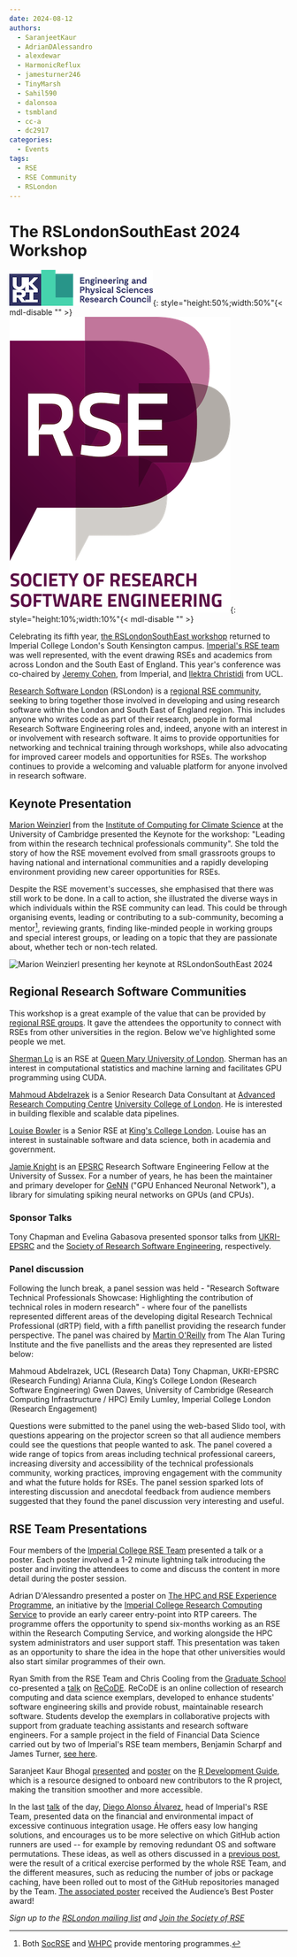 ```yaml
---
date: 2024-08-12
authors:
  - SaranjeetKaur
  - AdrianDAlessandro
  - alexdewar
  - HarmonicReflux
  - jamesturner246
  - TinyMarsh
  - Sahil590
  - dalonsoa
  - tsmbland
  - cc-a
  - dc2917
categories:
  - Events
tags:
  - RSE
  - RSE Community
  - RSLondon
---
```


# The RSLondonSouthEast 2024 Workshop

![](images/rslondonsoutheast_2024/ukri_logo.png){: style="height:50%;width:50%"{< mdl-disable "<!-- markdownlint-disable MD045 -->" >}
![](images/rslondonsoutheast_2024/rse_logo.png){: style="height:10%;width:10%"{< mdl-disable "<!-- markdownlint-disable MD045 -->" >} 

Celebrating its fifth year, [the RSLondonSouthEast workshop] returned to Imperial College London's South Kensington campus. [Imperial's RSE team] was well represented, with the event drawing RSEs and academics from across London and the South East of England. This year's conference was co-chaired by [Jeremy Cohen], from Imperial, and [Ilektra Christidi] from UCL.

<!-- more -->

[Research Software London] (RSLondon) is a [regional RSE community], seeking to bring together those involved in developing and using research software within the London and South East of England region. This includes anyone who writes code as part of their research, people in formal Research Software Engineering roles and, indeed, anyone with an interest in or involvement with research software. It aims to provide opportunities for networking and technical training through workshops, while also advocating for improved career models and opportunities for RSEs. The workshop continues to provide a welcoming and valuable platform for anyone involved in research software.

[the RSLondonSouthEast workshop]: https://rslondon.ac.uk/rslondonsoutheast2024
[Imperial's RSE team]: https://www.imperial.ac.uk/admin-services/ict/self-service/research-support/rcs/service-offering/research-software-engineering/about-the-team
[Jeremy Cohen]: https://profiles.imperial.ac.uk/jeremy.cohen
[Ilektra Christidi]: https://profiles.ucl.ac.uk/8151
[Research Software London]: https://rslondon.ac.uk
[regional RSE community]: https://society-rse.org/community/regional-groups/

## Keynote Presentation

[Marion Weinzierl] from the [Institute of Computing for Climate Science] at the University of Cambridge presented the Keynote for the workshop: "Leading from within the research technical professionals community". She told the story of how the RSE movement evolved from small grassroots groups to having national and international communities and a rapidly developing environment providing new career opportunities for RSEs.

Despite the RSE movement's successes, she emphasised that there was still work to be done. In a call to action, she illustrated the diverse ways in which individuals within the RSE community can lead. This could be through organising events, leading or contributing to a sub-community, becoming a mentor[^1], reviewing grants, finding like-minded people in working groups and special interest groups, or leading on a topic that they are passionate about, whether tech or non-tech related.

[^1]: Both [SocRSE] and [WHPC] provide mentoring programmes.

[Marion Weinzierl]: https://iccs.cam.ac.uk/about-marion-weinzierl
[Institute of Computing for Climate Science]: https://iccs.cam.ac.uk
[SocRSE]: https://society-rse.org/get-involved/mentoring-scheme/
[WHPC]: https://womeninhpc.org/community/mentoring

![Marion Weinzierl presenting her keynote at RSLondonSouthEast 2024](https://hackmd.io/_uploads/ryha0N5YA.jpg)


## Regional Research Software Communities

This workshop is a great example of the value that can be provided by [regional RSE groups](https://society-rse.org/community/regional-groups/). It gave the attendees the opportunity to connect with RSEs from other universities in the region. Below we've highlighted some people we met.

[Sherman Lo] is an RSE at [Queen Mary University of London]. Sherman has an interest in computational statistics and machine larning and facilitates GPU programming using CUDA.

[Mahmoud Abdelrazek] is a Senior Research Data Consultant at [Advanced Research Computing Centre] [University College of London]. He is interested in building flexible and scalable data pipelines.

[Louise Bowler] is a Senior RSE at [King's College London]. Louise has an interest in sustainable software and data science, both in academia and government.

[Jamie Knight] is an [EPSRC] Research Software Engineering Fellow at the University of Sussex. For a number of years, he has been the maintainer and primary developer for [GeNN] ("GPU Enhanced Neuronal Network"), a library for simulating spiking neural networks on GPUs (and CPUs).

### Sponsor Talks

Tony Chapman and Evelina Gabasova presented sponsor talks from [UKRI-EPSRC] and the [Society of Research Software Engineering], respectively.

### Panel discussion

Following the lunch break, a panel session was held - "Research Software Technical Professionals Showcase: Highlighting the contribution of technical roles in modern research" - where four of the panellists represented different areas of the developing digital Research Technical Professional (dRTP) field, with a fifth panellist providing the research funder perspective. The panel was chaired by [Martin O'Reilly] from The Alan Turing Institute and the five panellists and the areas they represented are listed below:

Mahmoud Abdelrazek, UCL (Research Data)
Tony Chapman, UKRI-EPSRC (Research Funding)
Arianna Ciula, King’s College London (Research Software Engineering)
Gwen Dawes, University of Cambridge (Research Computing Infrastructure / HPC)
Emily Lumley, Imperial College London (Research Engagement)

Questions were submitted to the panel using the web-based Slido tool, with questions appearing on the projector screen so that all audience members could see the questions that people wanted to ask. The panel covered a wide range of topics from areas including technical professional careers, increasing diversity and accessibility of the technical professionals community, working practices, improving engagement with the community and what the future holds for RSEs. The panel session sparked lots of interesting discussion and anecdotal feedback from audience members suggested that they found the panel discussion very interesting and useful.

[Sherman Lo]: https://blog.hpc.qmul.ac.uk/intro-sherman-lo.html
[Queen Mary University of London]: https://www.qmul.ac.uk/its/its-research/team-members/research-software-engineer-rse-team/
[Mahmoud Abdelrazek]: https://www.razekmh.dev
[University College of London]: https://www.ucl.ac.uk/advanced-research-computing/research-software-engineers
[Louise Bowler]: https://www.kcl.ac.uk/people/louise-bowler
[King's College London]: https://docs.er.kcl.ac.uk/research_software_engineering/
[Jamie Knight]: https://profiles.sussex.ac.uk/p415734-james-knight
[EPSRC]: https://www.ukri.org/councils/epsrc/
[GeNN]: http://genn-team.github.io
[Advanced Research Computing Centre]: https://www.ucl.ac.uk/advanced-research-computing/
[UKRI-EPSRC]: https://www.ukri.org/councils/epsrc/
[Society of Research Software Engineering]: https://society-rse.org/
[Martin O'Reilly]: https://www.turing.ac.uk/people/researchers/martin-oreilly

## RSE Team Presentations

Four members of the [Imperial College RSE Team] presented a talk or a poster. Each poster involved a 1-2 minute lightning talk introducing the poster and inviting the attendees to come and discuss the content in more detail during the poster session.

Adrian D'Alessandro presented a poster on [The HPC and RSE Experience Programme], an initiative by the [Imperial College Research Computing Service] to provide an early career entry-point into RTP careers. The programme offers the opportunity to spend six-months working as an RSE within the Research Computing Service, and working alongside the HPC system administrators and user support staff. This presentation was taken as an opportunity to share the idea in the hope that other universities would also start similar programmes of their own.

Ryan Smith from the RSE Team and Chris Cooling from the [Graduate School] co-presented a [talk] on [ReCoDE]. ReCoDE is an online collection of research computing and data science exemplars, developed to enhance students' software engineering skills and provide robust, maintainable research software. Students develop the exemplars in collaborative projects with support from graduate teaching assistants and research software engineers. For a sample project in the field of Financial Data Science carried out by two of Imperial's RSE team members, Benjamin Scharpf and James Turner, [see here].

Saranjeet Kaur Bhogal [presented] and [poster] on the [R Development Guide], which is a resource designed to onboard new contributors to the R project, making the transition smoother and more accessible.

In the last [talk][talk_diego] of the day, [Diego Alonso Álvarez], head of Imperial's RSE Team, presented data on the financial and environmental impact of excessive continuous integration usage. He offers easy low hanging solutions, and encourages us to be more selective on which GitHub action runners are used -- for example by removing redundant OS and software permutations. These ideas, as well as others discussed in a [previous post], were the result of a critical exercise performed by the whole RSE Team, and the different measures, such as reducing the number of jobs or package caching, have been rolled out to most of the GitHub repositories managed by the Team. [The associated poster] received the Audience’s Best Poster award!

*Sign up to the [RSLondon mailing  list] and [Join the Society of RSE]*

[Imperial College RSE Team]: https://www.imperial.ac.uk/admin-services/ict/self-service/research-support/rcs/service-offering/research-software-engineering/about-the-team/
[The HPC and RSE Experience Programme]: https://www.imperial.ac.uk/admin-services/ict/self-service/research-support/rcs/about/jobs/hpc_rse_experience_programme/
[Imperial College Research Computing Service]: https://www.imperial.ac.uk/admin-services/ict/self-service/research-support/rcs/
[Graduate School]: https://www.imperial.ac.uk/students/academic-support/graduate-school/professional-development/doctoral-students/research-computing-data-science/meet-the-team/
[talk]: https://zenodo.org/records/13167550
[ReCoDE]: https://imperialcollegelondon.github.io/ReCoDE-home/exemplars/
[see here]: https://imperialcollegelondon.github.io/ReCoDE-DecodingMarketSignals/
[presented]: https://rslondon.ac.uk/rslondonsoutheast2024/abstracts/#ft4
[poster]: https://zenodo.org/records/12731887
[R Development Guide]: https://contributor.r-project.org/rdevguide/
[talk_diego]: https://rslondon.ac.uk/rslondonsoutheast2024/abstracts/#ft7
[Diego Alonso Álvarez]: https://profiles.imperial.ac.uk/d.alonso-alvarez
[previous post]: https://imperialcollegelondon.github.io/RSEBlog/2024/06/26/adopting-a-more-rational-use-of-continuous-integration-with-github-actions/
[The associated poster]: https://zenodo.org/records/12754189
[RSLondon mailing  list]: https://rslondon.ac.uk/mailing-list
[Join the Society of RSE]: https://society-rse.org/join-us/
